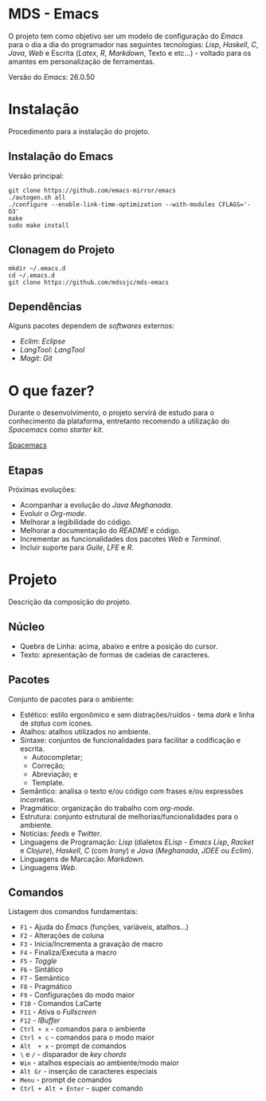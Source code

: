 # MDS - Emacs

O projeto tem como objetivo ser um modelo de configuração do *Emacs* para o dia a dia do programador nas seguintes tecnologias: *Lisp*, *Haskell*, *C*, *Java*, *Web* e Escrita (*Latex*, *R*, *Markdown*, Texto e etc...) - voltado para os amantes em personalização de ferramentas.

Versão do *Emacs*: 26.0.50

# Instalação

Procedimento para a instalação do projeto.

## Instalação do Emacs

Versão principal:

```
git clone https://github.com/emacs-mirror/emacs
./autogen.sh all
./configure --enable-link-time-optimization --with-modules CFLAGS='-O3'
make
sudo make install
```

## Clonagem do Projeto

```
mkdir ~/.emacs.d
cd ~/.emacs.d
git clone https://github.com/mdssjc/mds-emacs
```

## Dependências

Alguns pacotes dependem de *softwares* externos:

* *Eclim*: *Eclipse*
* *LangTool*: *LangTool*
* *Magit*: *Git*

# O que fazer?

Durante o desenvolvimento, o projeto servirá de estudo para o conhecimento da plataforma, entretanto recomendo a utilização do *Spacemacs* como *starter kit*.

[Spacemacs](https://github.com/syl20bnr/spacemacs)

## Etapas

Próximas evoluções:

* Acompanhar a evolução do *Java Meghanada*.
* Evoluir o *Org-mode*.
* Melhorar a legibilidade do código.
* Melhorar a documentação do *README* e código.
* Incrementar as funcionalidades dos pacotes *Web* e *Terminal*.
* Incluir suporte para *Guile*, *LFE* e *R*.

# Projeto

Descrição da composição do projeto.

## Núcleo

* Quebra de Linha: acima, abaixo e entre a posição do cursor.
* Texto: apresentação de formas de cadeias de caracteres.

## Pacotes

Conjunto de pacotes para o ambiente:

* Estético: estilo ergonômico e sem distrações/ruídos - tema *dark* e linha de *status* com ícones.
* Atalhos: atalhos utilizados no ambiente.
* Sintaxe: conjuntos de funcionalidades para facilitar a codificação e escrita.
   * Autocompletar;
   * Correção;
   * Abreviação; e
   * Template.
* Semântico: analisa o texto e/ou código com frases e/ou expressões incorretas.
* Pragmático: organização do trabalho com *org-mode*.
* Estrutura: conjunto estrutural de melhorias/funcionalidades para o ambiente.
* Notícias: *feeds* e *Twitter*.
* Linguagens de Programação: *Lisp* (dialetos *ELisp* - *Emacs Lisp*, *Racket* e *Clojure*), *Haskell*, *C* (com *Irony*) e *Java* (*Meghanada*, *JDEE* ou *Eclim*).
* Linguagens de Marcação: *Markdown*.
* Linguagens *Web*.

## Comandos

Listagem dos comandos fundamentais:

* `F1` - Ajuda do *Emacs* (funções, variáveis, atalhos...)
* `F2` - Alterações de coluna
* `F3` - Inicia/Incrementa a gravação de macro
* `F4` - Finaliza/Executa a macro
* `F5` - *Toggle*
* `F6` - Sintático
* `F7` - Semântico
* `F8` - Pragmático
* `F9` - Configurações do modo maior
* `F10` - Comandos LaCarte
* `F11` - Ativa o *Fullscreen*
* `F12` - *IBuffer*
* `Ctrl + x` - comandos para o ambiente
* `Ctrl + c` - comandos para o modo maior
* `Alt  + x` - prompt de comandos
* `\` e `/`  - disparador de *key chords*
* `Win`    - atalhos especiais ao ambiente/modo maior
* `Alt Gr` - inserção de caracteres especiais
* `Menu`   - prompt de comandos
* `Ctrl + Alt + Enter` - super comando
